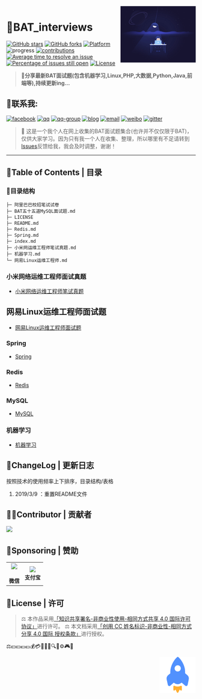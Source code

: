 <!-- markdown-toc start - Don't edit this section. Run M-x markdown-toc-generate-toc again -->
<img align="right" height="150" src="./image/码农.gif">

# :memo:BAT_interviews

[![GitHub stars](https://img.shields.io/github/stars/lengyue1024/BAT_interviews.svg)](https://github.com/lengyue1024/BAT_interviews/stargazers)
[![GitHub forks](https://img.shields.io/github/forks/lengyue1024/BAT_interviews.svg)](https://github.com/lengyue1024/BAT_interviews/network/members)
[![Platform](https://img.shields.io/badge/platform-markdown-red.svg)](https://guides.github.com/features/mastering-markdown/)
![progress](https://img.shields.io/badge/progress-developing-yellow.svg)
[![contributions](https://img.shields.io/badge/contributions-welcome-green.svg)](https://github.com/lengyue1024/BAT_interviews/pulls)
[![Average time to resolve an issue](http://isitmaintained.com/badge/resolution/lengyue1024/BAT_interviews.svg)](http://isitmaintained.com/project/lengyue1024/BAT_interviews "Average time to resolve an issue")
[![Percentage of issues still open](http://isitmaintained.com/badge/open/lengyue1024/BAT_interviews.svg)](http://isitmaintained.com/project/lengyue1024/BAT_interviews "Percentage of issues still open")
[![License](https://wangchujiang.com/sb/license/mit.svg)](https://github.com/lengyue1024/BAT_interviews/blob/master/LICENSE)

>**:rocket:分享最新BAT面试题(包含机器学习,Linux,PHP,大数据,Python,Java,前端等),持续更新ing...**

## :email:联系我:  

[![facebook](https://wangchujiang.com/sb/ico/facebook.svg)](https://www.facebook.com/ibingyu)
[![qq](https://wangchujiang.com/sb/ico/qq.svg)](http://wpa.qq.com/msgrd?v=3&uin=3433951572&site=qq&menu=yes)
[![qq-group](https://wangchujiang.com/sb/ico/group.svg)](https://jq.qq.com/?_wv=1027&k=5MttUBq)
[![blog](https://wangchujiang.com/sb/ico/linux.svg)](https://www.bingyublog.com) [![email](https://wangchujiang.com/sb/ico/email.svg)](mailto:xzhxpx@qq.com)
[![weibo](https://wangchujiang.com/sb/ico/weibo.svg)](https://weibo.com/u/6083310945)
[![gitter](https://wangchujiang.com/sb/ico/gitter.svg)](https://gitter.im/bingyux/Lobby)

>:loudspeaker: 这是一个我个人在网上收集的BAT面试题集合(也许并不仅仅限于BAT)，仅供大家学习。因为只有我一个人在收集、整理，所以哪里有不足请转到[Issues](https://github.com/lengyue1024/BAT_interviews/issues)反馈给我，我会及时调整，谢谢！

---

## :file_folder:Table of Contents | 目录

### :wind_chime:目录结构
```
├─ 阿里巴巴校招笔试试卷
├─ BAT五十五道MySQL面试题.md
├─ LICENSE
├─ README.md
├─ Redis.md
├─ Spring.md
├─ index.md
├─ 小米网运维工程师笔试真题.md
├─ 机器学习.md
└─ 网易Linux运维工程师.md
```

### 小米网络运维工程师面试真题
- [小米网络运维工程师笔试真题](小米网络运维工程师笔试真题.md)

## 网易Linux运维工程师面试题
- [网易Linux运维工程师面试题](网易Linux运维工程师面试题.md)

### Spring
- [Spring](Spring.md)

### Redis
- [Redis](Redis.md)

### MySQL
- [MySQL](https://github.com/lengyue1024/BAT_interviews/blob/master/BAT%E4%BA%94%E5%8D%81%E4%BA%94%E9%81%93MySQL%E9%9D%A2%E8%AF%95%E9%A2%98.md)

### 机器学习
- [机器学习](https://github.com/lengyue1024/BAT_interviews/blob/master/%E6%9C%BA%E5%99%A8%E5%AD%A6%E4%B9%A0.md)

## :art:ChangeLog | 更新日志

按照技术的使用频率上下排序，目录结构/表格

1. 2019/3/9 ：重置README文件

## 🐱‍🏍Contributor | 贡献者

<a href="https://github.com/lengyue1024"><img src="https://avatars0.githubusercontent.com/u/36565884?s=400&v=4" width="80px"></a>

## :lollipop:Sponsoring | 赞助

<table>
<tr>
<td>
<center><img src="https://ws1.sinaimg.cn/large/006DGX4tly1g04y26vkykj305k05kjt3.jpg"></center><br><strong>微信</strong></center>
</td>
<td>
<center>
<img src="https://ws1.sinaimg.cn/large/006DGX4tly1g0oqmwuikzj305k05kmyo.jpg">
<br><strong>支付宝</strong>
</center>
</td>
</tr>
</table>

## :bookmark:License | 许可
>⚖ 本作品采用[「知识共享署名-非商业性使用-相同方式共享 4.0 国际许可协议」](http://creativecommons.org/licenses/by-nc-sa/4.0/)进行许可。
⚖ 本文档采用[「创用 CC 姓名标识-非商业性-相同方式分享 4.0 国际 授权条款」](http://creativecommons.org/licenses/by-nc-sa/4.0/)进行授权。


⚖💵💴💶💷💰💳🔖🎁📌🔍🔎⚙🎮🍭


<a href="#"><img align="right" src="image/rocket.svg" title="回到顶部" border="0"></a>

